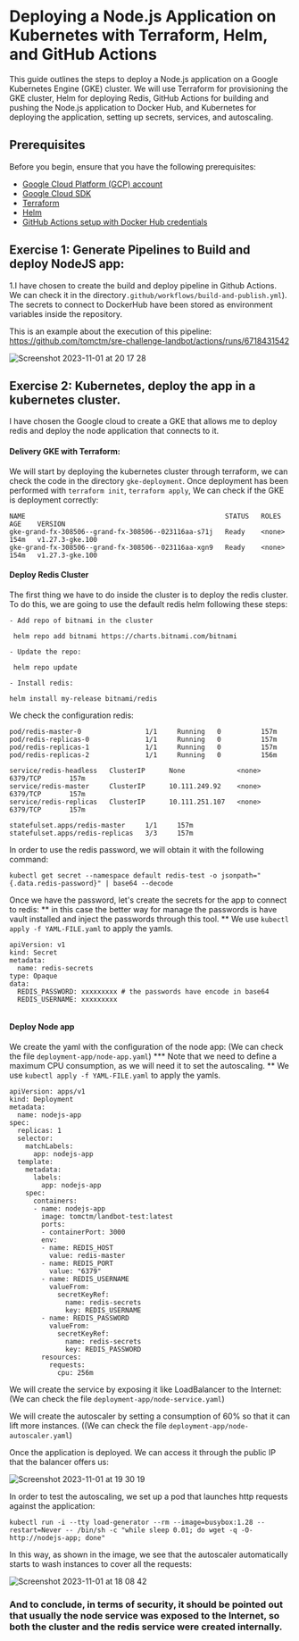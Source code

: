 # Deploying a Node.js Application on Kubernetes with Terraform, Helm, and GitHub Actions

This guide outlines the steps to deploy a Node.js application on a Google Kubernetes Engine (GKE) cluster. We will use Terraform for provisioning the GKE cluster, Helm for deploying Redis, GitHub Actions for building and pushing the Node.js application to Docker Hub, and Kubernetes for deploying the application, setting up secrets, services, and autoscaling.

## Prerequisites

Before you begin, ensure that you have the following prerequisites:

- [Google Cloud Platform (GCP) account](https://cloud.google.com/)
- [Google Cloud SDK](https://cloud.google.com/sdk/docs)
- [Terraform](https://www.terraform.io/downloads.html)
- [Helm](https://helm.sh/docs/intro/install/)
- [GitHub Actions setup with Docker Hub credentials](https://docs.github.com/en/actions)


## Exercise 1: Generate Pipelines to Build and deploy NodeJS app:

1.I have chosen to create the build and deploy pipeline in Github Actions. We can check it in the directory`.github/workflows/build-and-publish.yml`). The secrets to connect to DockerHub have been stored as environment variables inside the repository.

This is an example about the execution of this pipeline: https://github.com/tomctm/sre-challenge-landbot/actions/runs/6718431542


![Screenshot 2023-11-01 at 20 17 28](https://github.com/tomctm/sre-challenge-landbot/assets/8587416/1ae9071c-6370-43a4-a574-c039549fe36c)




## Exercise 2: Kubernetes, deploy the app in a kubernetes cluster.

I have chosen the Google cloud to create a GKE that allows me to deploy redis and deploy the node application that connects to it.

#### Delivery GKE with Terraform:

We will start by deploying the kubernetes cluster through terraform, we can check the code in the directory `gke-deployment`.
Once deployment has been performed with `terraform init`, `terraform apply`, We can check if the GKE is deployment correctly:

```
NAME                                                  STATUS   ROLES    AGE    VERSION
gke-grand-fx-308506--grand-fx-308506--023116aa-s71j   Ready    <none>   154m   v1.27.3-gke.100
gke-grand-fx-308506--grand-fx-308506--023116aa-xgn9   Ready    <none>   154m   v1.27.3-gke.100
````


#### Deploy Redis Cluster

The first thing we have to do inside the cluster is to deploy the redis cluster. To do this, we are going to use the default redis helm following these steps:

`````
- Add repo of bitnami in the cluster

 helm repo add bitnami https://charts.bitnami.com/bitnami

- Update the repo:

 helm repo update

- Install redis:

helm install my-release bitnami/redis
```````

We check the configuration redis:

`````
pod/redis-master-0                1/1     Running   0          157m
pod/redis-replicas-0              1/1     Running   0          157m
pod/redis-replicas-1              1/1     Running   0          157m
pod/redis-replicas-2              1/1     Running   0          156m

service/redis-headless   ClusterIP      None             <none>          6379/TCP       157m
service/redis-master     ClusterIP      10.111.249.92    <none>          6379/TCP       157m
service/redis-replicas   ClusterIP      10.111.251.107   <none>          6379/TCP       157m

statefulset.apps/redis-master     1/1     157m
statefulset.apps/redis-replicas   3/3     157m
`````

In order to use the redis password, we will obtain it with the following command:

````
kubectl get secret --namespace default redis-test -o jsonpath="{.data.redis-password}" | base64 --decode
`````


Once we have the password, let's create the secrets for the app to connect to redis:
	** in this case the better way for manage the passwords is have vault installed and inject the passwords through this tool.
	** We use `kubectl apply -f YAML-FILE.yaml` to apply the yamls.

````
apiVersion: v1
kind: Secret
metadata:
  name: redis-secrets
type: Opaque
data:
  REDIS_PASSWORD: xxxxxxxxx # the passwords have encode in base64
  REDIS_USERNAME: xxxxxxxxx
  
 `````


#### Deploy Node app 

We create the yaml with the configuration of the node app: (We can check the file `deployment-app/node-app.yaml`)
	*** Note that we need to define a maximum CPU consumption, as we will need it to set the autoscaling.
	** We use `kubectl apply -f YAML-FILE.yaml` to apply the yamls.

````
apiVersion: apps/v1
kind: Deployment
metadata:
  name: nodejs-app
spec:
  replicas: 1
  selector:
    matchLabels:
      app: nodejs-app
  template:
    metadata:
      labels:
        app: nodejs-app
    spec:
      containers:
      - name: nodejs-app
        image: tomctm/landbot-test:latest
        ports:
        - containerPort: 3000
        env:
        - name: REDIS_HOST
          value: redis-master
        - name: REDIS_PORT
          value: "6379"
        - name: REDIS_USERNAME
          valueFrom:
            secretKeyRef:
              name: redis-secrets
              key: REDIS_USERNAME
        - name: REDIS_PASSWORD
          valueFrom:
            secretKeyRef:
              name: redis-secrets
              key: REDIS_PASSWORD
        resources:
          requests:
            cpu: 256m
``````

We will create the service by exposing it like LoadBalancer to the Internet: (We can check the file `deployment-app/node-service.yaml`)

We will create the autoscaler by setting a consumption of 60% so that it can lift more instances. ((We can check the file `deployment-app/node-autoscaler.yaml`)

Once the application is deployed. We can access it through the public IP that the balancer offers us:


![Screenshot 2023-11-01 at 19 30 19](https://github.com/tomctm/sre-challenge-landbot/assets/8587416/e0f70625-ba65-4aa0-9405-1c4dbf159411)


In order to test the autoscaling, we set up a pod that launches http requests against the application:


````
kubectl run -i --tty load-generator --rm --image=busybox:1.28 --restart=Never -- /bin/sh -c "while sleep 0.01; do wget -q -O- http://nodejs-app; done"
`````


In this way, as shown in the image, we see that the autoscaler automatically starts to wash instances to cover all the requests:


![Screenshot 2023-11-01 at 18 08 42](https://github.com/tomctm/sre-challenge-landbot/assets/8587416/8bf4ad55-ec49-4b0c-91df-e3d46d1271a7)




### And to conclude, in terms of security, it should be pointed out that usually the node service was exposed to the Internet, so both the cluster and the redis service were created internally.

